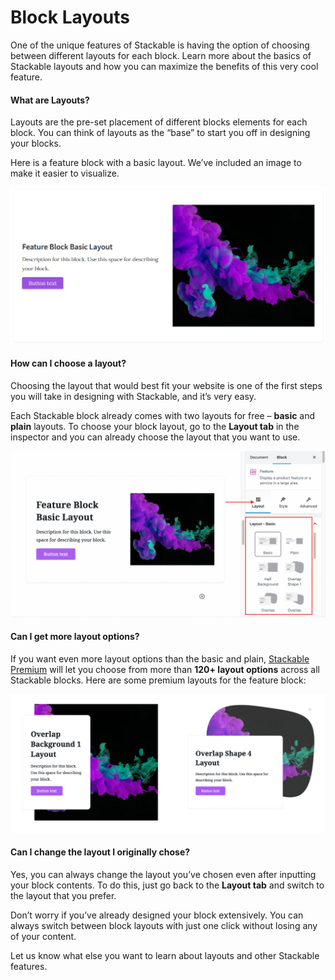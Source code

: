 # Block Layouts

One of the unique features of Stackable is having the option of choosing between different layouts for each block. Learn more about the basics of Stackable layouts and how you can maximize the benefits of this very cool feature.



#### What are Layouts?

Layouts are the pre-set placement of different blocks elements for each block. You can think of layouts as the “base” to start you off in designing your blocks.

Here is a feature block with a basic layout. We’ve included an image to make it easier to visualize.

![](../../.gitbook/assets/firefox_ipw11vjfqt.png)

#### 

#### How can I choose a layout?

Choosing the layout that would best fit your website is one of the first steps you will take in designing with Stackable, and it’s very easy.

Each Stackable block already comes with two layouts for free – **basic** and **plain** layouts. To choose your block layout, go to the **Layout tab** in the inspector and you can already choose the layout that you want to use.

![](../../.gitbook/assets/screen-shot-2020-05-22-at-9.35.54-pmas-1024x540.png)

#### 

#### Can I get more layout options?

If you want even more layout options than the basic and plain, [Stackable Premium](https://wpstackable.com/premium/) will let you choose from more than **120+ layout options** across all Stackable blocks. Here are some premium layouts for the feature block:

![](../../.gitbook/assets/firefox_pkl975jqmn.png)



#### Can I change the layout I originally chose?

Yes, you can always change the layout you’ve chosen even after inputting your block contents. To do this, just go back to the **Layout tab** and switch to the layout that you prefer.

Don’t worry if you’ve already designed your block extensively. You can always switch between block layouts with just one click without losing any of your content.

Let us know what else you want to learn about layouts and other Stackable features.

